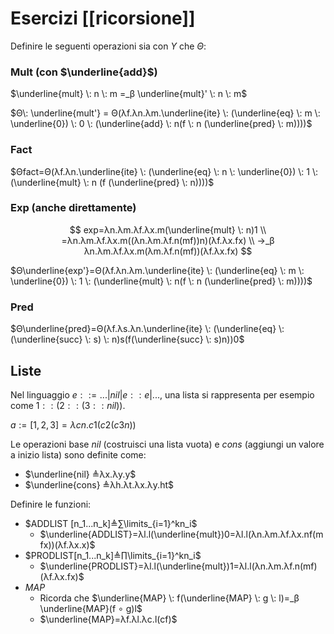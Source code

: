 
# Esercizi [[ricorsione]]

Definire le seguenti operazioni sia con $Y$ che $Θ$:

### Mult (con $\underline{add}$)

$\underline{mult} \: n \: m =_β \underline{mult}' \: n \: m$

$Θ\: \underline{mult'} = Θ(λf.λn.λm.\underline{ite} \: (\underline{eq} \: m \: \underline{0}) \: 0 \: (\underline{add} \: n(f \: n (\underline{pred} \: m))))$

### Fact

$Θfact=Θ(λf.λn.\underline{ite} \: (\underline{eq} \: n \: \underline{0}) \: 1 \: (\underline{mult} \: n (f (\underline{pred} \: n))))$

### Exp (anche direttamente)

$$
exp=λn.λm.λf.λx.m(\underline{mult} \: n)1 \\
=λn.λm.λf.λx.m((λn.λm.λf.n(mf))n)(λf.λx.fx) \\
→_β λn.λm.λf.λx.m(λm.λf.n(mf))(λf.λx.fx)
$$

$Θ\underline{exp'}=Θ(λf.λn.λm.\underline{ite} \: (\underline{eq} \: m \: \underline{0}) \: 1 \: (\underline{mult} \: n(f \: n (\underline{pred} \: m))))$

### Pred

$Θ\underline{pred}=Θ(λf.λs.λn.\underline{ite} \: (\underline{eq} \: (\underline{succ} \: s) \: n)s(f(\underline{succ} \: s)n))0$

## Liste

Nel linguaggio $e::=...|nil|e::e|...$, una lista si rappresenta per esempio come $1::(2::(3::nil))$.

$a := [1, 2, 3] = λcn.c 1 (c 2 (c 3 n))$

Le operazioni base $nil$ (costruisci una lista vuota) e $cons$ (aggiungi un valore a inizio lista) sono definite come:
- $\underline{nil} ≜λx.λy.y$
- $\underline{cons} ≜λh.λt.λx.λy.ht$

Definire le funzioni:
- $ADDLIST [n_1...n_k]≜∑\limits_{i=1}^kn_i$
	- $\underline{ADDLIST}=λl.l(\underline{mult})0=λl.l(λn.λm.λf.λx.nf(mfx))(λf.λx.x)$
- $PRODLIST[n_1...n_k]≜∏\limits_{i=1}^kn_i$
	- $\underline{PRODLIST}=λl.l(\underline{mult})1=λl.l(λn.λm.λf.n(mf)(λf.λx.fx)$
- $MAP$
	- Ricorda che $\underline{MAP} \: f(\underline{MAP} \: g \: l)=_β \underline{MAP}(f ∘ g)l$
	- $\underline{MAP}=λf.λl.λc.l(cf)$